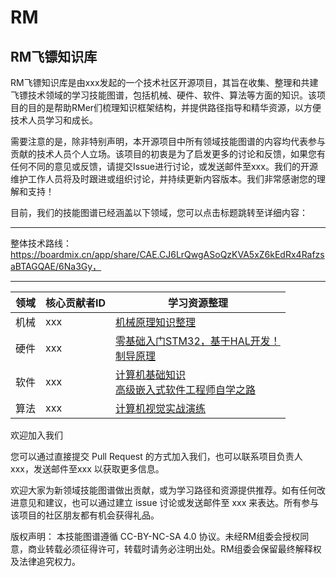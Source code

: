 # RM
## RM飞镖知识库
RM飞镖知识库是由xxx发起的一个技术社区开源项目，其旨在收集、整理和共建飞镖技术领域的学习技能图谱，包括机械、硬件、软件、算法等方面的知识。该项目的目的是帮助RMer们梳理知识框架结构，并提供路径指导和精华资源，以方便技术人员学习和成长。

需要注意的是，除非特别声明，本开源项目中所有领域技能图谱的内容均代表参与贡献的技术人员个人立场。该项目的初衷是为了启发更多的讨论和反馈，如果您有任何不同的意见或反馈，请提交Issue进行讨论，或发送邮件至xxx。我们的开源维护工作人员将及时跟进或组织讨论，并持续更新内容版本。我们非常感谢您的理解和支持！

目前，我们的技能图谱已经涵盖以下领域，您可以点击标题跳转至详细内容：

------
整体技术路线：https://boardmix.cn/app/share/CAE.CJ6LrQwgASoQzKVA5xZ6kEdRx4RafzsaBTAGQAE/6Na3Gy，

------
| 领域 | 核心贡献者ID | 学习资源整理 |
| ---- | ---- | ---- |
| 机械 | xxx | <a href="https://tomm.muzing.top/">机械原理知识整理</a> |
| 硬件 | xxx | <a href="https://github.com/rymcu/Nebula-Pi-STM32">零基础入门STM32，基于HAL开发！</a>  <br> <a href="https://mool.njust.edu.cn/group1/M00/00/03/CjIGwF249y-AC7uNAFpNzhhz3M0837.pdf">制导原理</a> |
| 软件 | xxx | <a href="https://github.com/suvllian/computer-science-knowledge">计算机基础知识</a> <br> <a href="https://github.com/CodeAllen999/Linux-C-CPP-Collection">高级嵌入式软件工程师自学之路</a> |
| 算法 | xxx | <a href="https://charmve.github.io/computer-vision-in-action/#/README">计算机视觉实战演练</a> |

欢迎加入我们


您可以通过直接提交 Pull Request 的方式加入我们，也可以联系项目负责人xxx，发送邮件至xxx 以获取更多信息。


欢迎大家为新领域技能图谱做出贡献，或为学习路径和资源提供推荐。如有任何改进意见和建议，也可以通过建立 issue 讨论或发送邮件至 xxx 来表达。所有参与该项目的社区朋友都有机会获得礼品。


版权声明：
本技能图谱遵循 CC-BY-NC-SA 4.0 协议。未经RM组委会授权同意，商业转载必须征得许可，转载时请务必注明出处。RM组委会保留最终解释权及法律追究权力。


